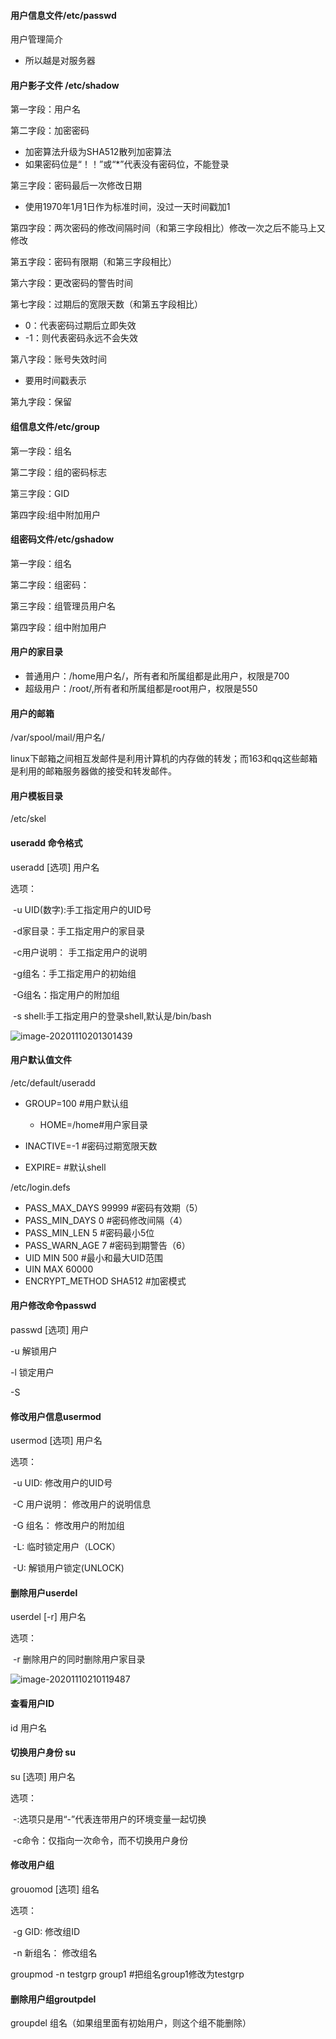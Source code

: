 #### 用户信息文件/etc/passwd

用户管理简介

- 所以越是对服务器 

#### 

#### 用户影子文件 /etc/shadow

第一字段：用户名

第二字段：加密密码

- 加密算法升级为SHA512散列加密算法
- 如果密码位是“！！”或“*”代表没有密码位，不能登录

第三字段：密码最后一次修改日期

- 使用1970年1月1日作为标准时间，没过一天时间戳加1

第四字段：两次密码的修改间隔时间（和第三字段相比）修改一次之后不能马上又修改

第五字段：密码有限期（和第三字段相比）

第六字段：更改密码的警告时间

第七字段：过期后的宽限天数（和第五字段相比）

- 0：代表密码过期后立即失效
- -1：则代表密码永远不会失效

第八字段：账号失效时间

- 要用时间戳表示

第九字段：保留

#### 组信息文件/etc/group

第一字段：组名

第二字段：组的密码标志

第三字段：GID

第四字段:组中附加用户



#### 组密码文件/etc/gshadow

第一字段：组名

第二字段：组密码：

第三字段：组管理员用户名

第四字段：组中附加用户



#### 用户的家目录

- 普通用户：/home用户名/，所有者和所属组都是此用户，权限是700
- 超级用户：/root/,所有者和所属组都是root用户，权限是550



#### 用户的邮箱

/var/spool/mail/用户名/

linux下邮箱之间相互发邮件是利用计算机的内存做的转发；而163和qq这些邮箱是利用的邮箱服务器做的接受和转发邮件。



#### 用户模板目录

/etc/skel



#### useradd 命令格式

useradd [选项] 用户名

选项：

​	-u UID(数字):手工指定用户的UID号

​	-d家目录：手工指定用户的家目录

​	-c用户说明：	手工指定用户的说明

​	-g组名：手工指定用户的初始组

​	-G组名：指定用户的附加组

​	-s shell:手工指定用户的登录shell,默认是/bin/bash

![image-20201110201301439](/home/tuony/.config/Typora/typora-user-images/image-20201110201301439.png)

#### 用户默认值文件

/etc/default/useradd

- GROUP=100             #用户默认组

  - HOME=/home#用户家目录

    

- INACTIVE=-1  #密码过期宽限天数

- EXPIRE= #默认shell

/etc/login.defs

- PASS_MAX_DAYS 99999 #密码有效期（5）
- PASS_MIN_DAYS 0   #密码修改间隔（4）
- PASS_MIN_LEN 5     #密码最小5位
- PASS_WARN_AGE 7   #密码到期警告（6）
- UID MIN    500      #最小和最大UID范围
- UIN MAX  60000
- ENCRYPT_METHOD   SHA512   #加密模式



#### 用户修改命令passwd

passwd [选项]  用户

-u  解锁用户

-l   锁定用户

-S

#### 修改用户信息usermod

usermod [选项] 用户名

选项：

​	-u UID:	修改用户的UID号

​	-C 用户说明：	修改用户的说明信息

​	-G 组名：	修改用户的附加组

​	-L:	临时锁定用户（LOCK）

​	-U: 解锁用户锁定(UNLOCK)



#### 删除用户userdel

userdel [-r] 用户名

选项：

​	-r 删除用户的同时删除用户家目录

![image-20201110210119487](/home/tuony/.config/Typora/typora-user-images/image-20201110210119487.png)



#### 查看用户ID

id 用户名



#### 切换用户身份 su

su [选项] 用户名

选项：

​	-:选项只是用“-”代表连带用户的环境变量一起切换

​	-c命令：仅指向一次命令，而不切换用户身份

#### 修改用户组

grouomod [选项] 组名

选项：

​	-g GID:  修改组ID

​	-n 新组名：	修改组名

groupmod -n testgrp group1  #把组名group1修改为testgrp



#### 删除用户组groutpdel

groupdel 组名（如果组里面有初始用户，则这个组不能删除）